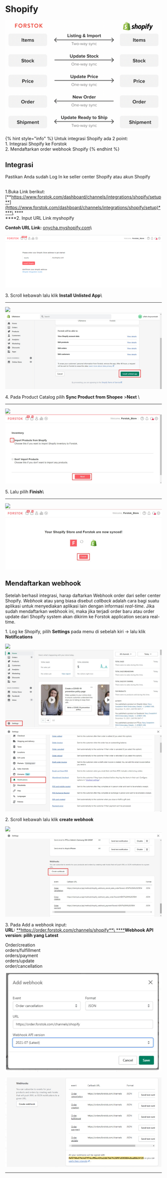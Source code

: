 # Shopify

![](../../.gitbook/assets/screen-shot-2021-05-31-at-1.16.24-pm.png)

{% hint style="info" %}
Untuk integrasi Shopify ada 2 point:\
1\. Integrasi Shopify ke Forstok\
2\. Mendaftarkan order webhook Shopify
{% endhint %}

## Integrasi

Pastikan Anda sudah Log In ke seller center Shopify atau akun Shopify

\
1.Buka Link berikut:\
[**https://www.forstok.com/dashboard/channels/integrations/shopify/setup**](https://www.forstok.com/dashboard/channels/integrations/shopify/setup)****\
****\
****2. Input URL Link myshopify

**Contoh URL Link:** [onycha.myshopify.com](http://onycha.myshopify.com)\


![](<../../.gitbook/assets/image (421).png>)

3\. Scroll kebawah lalu klik **Install Unlisted App**\
****

![](https://lh3.googleusercontent.com/0LDmdUl52d8LHByTdcj4ER3QXDRcdFbe135EQ1n5TUsOHcM\_JMgPazOT0V-x9kk2kbZi-6BXXUbanpO03yNfg-P2XK9zEkvTSXG0wafEAzj0-AO0mzzMzNDpU9sJTdOdJ-6zhzoc) ![](../../.gitbook/assets/app.jpg)



4\. Pada Product Catalog pilih **Sync Product from Shopee** >**Next** \
****

![](https://lh5.googleusercontent.com/PfgpwCJAnMk9BP7JUoqCJZnucAuoEuTdV\_gh8kr5VizBrzJ3ovX2uQnn2bUq94V8KBh2LE3B4PfQjGElC2ZPdN0kn\_t0pJ8ukJYM4O-ww2Cz3i2XRRr4we8SaUC2v37cj1-GKjEh) ![](../../.gitbook/assets/inventory.jpg)



5\. Lalu pilih **Finish**\
****

![](https://lh6.googleusercontent.com/Lp1V2183urp-JGxes8UmLg1Pc\_5Xc5RxMXXt\_QBs8Cm3t2q6hGmXjSkeB8vGDIY8mhlO3OJR1a4yPHjjK3vB0CQXvCT2m-DlXN\_m-uQCK1ixC9z9Iuxf1UTaVEFdtjioQ8-n27Ee) ![](../../.gitbook/assets/finish.jpg)

## Mendaftarkan webhook

Setelah berhasil integrasi, harap daftarkan Webhook order dari seller center Shopify. _Webhook_ atau yang biasa disebut _callback_ adalah cara bagi suatu aplikasi untuk menyediakan aplikasi lain dengan informasi _real-time_. Jika sudah mendaftarkan webhook ini, maka jika terjadi order baru atau order update dari Shopify system akan dikirim ke Forstok application secara real-time.

1\. Log ke Shopify,  pilih **Settings** pada menu di sebelah kiri → lalu klik **Notifications**

![](https://lh4.googleusercontent.com/Itpx5JfT\_B1m6D9xwiASDge6R53LmylM\_q5hg5gE1kNFCNhECP1rZ-eBUFUTDjRoKeasQB5enm1NLZrHvMltzQ0PICkV\_OolFf-5oANE9-kYhEps89VKoPiqf41BGzlXeiOh\_1\_S) ![](<../../.gitbook/assets/see (3).jpg>) ![](../../.gitbook/assets/notif.jpg)

2\. Scroll kebawah lalu klik **create webhook**

![](https://lh5.googleusercontent.com/EzAl2S-BqUVGxI3Nx0pqu5sGSS6Bnef5gshDxLYejq5YNKYljFBABsd5X4E12g5K6A7JdC2ZtIpJ4vBYsxfh57Gmta7eimJH3XGTmANpPM9-nkPT8lhtxnDXx6bVFaK72DdE-1j0) ![](../../.gitbook/assets/wee.jpg)

3\. Pada Add a webhook input:\
**URL:** [**https://order.forstok.com/channels/shopify**\
****](https://orders.forstok.com/channels)**Webhook API version: pilih yang Latest**

Order/creation\
orders/fulfillment \
orders/payment \
orders/update \
order/cancellation

![](<../../.gitbook/assets/image (400).png>)

![](<../../.gitbook/assets/image (401).png>)

****
